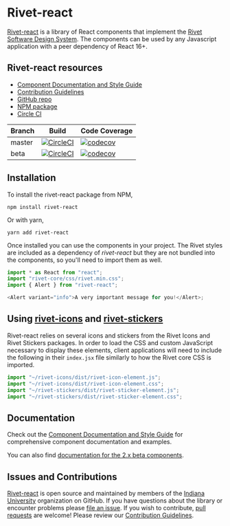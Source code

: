 # Rivet-react

[Rivet-react](https://github.com/indiana-university/rivet-react) is a library of React components that implement the [Rivet Software Design System](https://rivet.uits.iu.edu). The components can be used by any Javascript application with a peer dependency of React 16+.

## Rivet-react resources

- [Component Documentation and Style Guide](https://indiana-university.github.io/rivet-react/)
- [Contribution Guidelines](https://github.com/indiana-university/rivet-react/blob/master/CONTRIBUTING.md)
- [GitHub repo](https://github.com/indiana-university/rivet-react)
- [NPM package](https://www.npmjs.com/package/rivet-react)
- [Circle CI](https://circleci.com/gh/indiana-university/rivet-react)

| Branch | Build                                                                                                                                                               | Code Coverage                                                                                                                                                        |
| ------ | ------------------------------------------------------------------------------------------------------------------------------------------------------------------- | -------------------------------------------------------------------------------------------------------------------------------------------------------------------- |
| master | [![CircleCI](https://circleci.com/gh/indiana-university/rivet-react/tree/master.svg?style=svg)](https://circleci.com/gh/indiana-university/rivet-react/tree/master) | [![codecov](https://codecov.io/gh/indiana-university/rivet-react/branch/master/graph/badge.svg)](https://codecov.io/gh/indiana-university/rivet-react/branch/master) |
| beta   | [![CircleCI](https://circleci.com/gh/indiana-university/rivet-react/tree/beta.svg?style=svg)](https://circleci.com/gh/indiana-university/rivet-react/tree/beta)     | [![codecov](https://codecov.io/gh/indiana-university/rivet-react/branch/beta/graph/badge.svg)](https://codecov.io/gh/indiana-university/rivet-react/branch/beta)     |

## Installation

To install the rivet-react package from NPM,

```shell
npm install rivet-react
```

Or with yarn,

```shell
yarn add rivet-react
```

Once installed you can use the components in your project. The Rivet styles are included as a dependency of _rivet-react_ but they are not bundled into the components, so you'll need to import them as well.

```typescript static
import * as React from "react";
import "rivet-core/css/rivet.min.css";
import { Alert } from "rivet-react";

<Alert variant="info">A very important message for you!</Alert>;
```

## Using [rivet-icons](https://github.com/indiana-university/rivet-icons) and [rivet-stickers](https://github.com/indiana-university/rivet-stickers)

Rivet-react relies on several icons and stickers from the Rivet Icons and Rivet Stickers packages. In order to load the CSS and custom JavaScript necessary to display these elements, client applications will need to include the following in their `index.jsx` file similarly to how the Rivet core CSS is imported.

```typescript static
import "~/rivet-icons/dist/rivet-icon-element.js";
import "~/rivet-icons/dist/rivet-icon-element.css";
import "~/rivet-stickers/dist/rivet-sticker-element.js";
import "~/rivet-stickers/dist/rivet-sticker-element.css";
```

## Documentation

Check out the [Component Documentation and Style Guide](https://indiana-university.github.io/rivet-react/) for comprehensive component documentation and examples.

You can also find [documentation for the 2.x beta components](https://indiana-university.github.io/rivet-react/beta).

## Issues and Contributions

[Rivet-react](https://github.com/indiana-university/rivet-react/) is open source and maintained by members of the [Indiana University](https://github.com/indiana-university) organization on GitHub. If you have questions about the library or encounter problems please [file an issue](https://github.com/indiana-university/rivet-react/issues). If you wish to contribute, [pull requests](https://help.github.com/articles/about-pull-requests/) are welcome! Please review our [Contribution Guidelines](https://github.com/indiana-university/rivet-react/blob/master/CONTRIBUTING.md).
